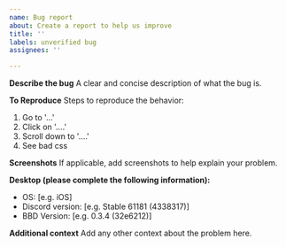 ```yaml
---
name: Bug report
about: Create a report to help us improve
title: ''
labels: unverified bug
assignees: ''

---
```


**Describe the bug**
A clear and concise description of what the bug is.

**To Reproduce**
Steps to reproduce the behavior:
1. Go to '...'
2. Click on '....'
3. Scroll down to '....'
4. See bad css

**Screenshots**
If applicable, add screenshots to help explain your problem.

**Desktop (please complete the following information):**
 - OS: [e.g. iOS]
 - Discord version: [e.g. Stable 61181 (4338317)]
 - BBD Version: [e.g. 0.3.4 (32e6212)]

**Additional context**
Add any other context about the problem here.
